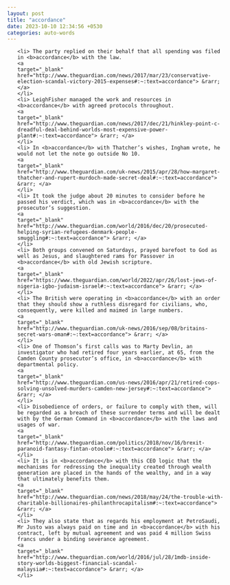 ```yaml
---
layout: post
title: "accordance"
date: 2023-10-10 12:34:56 +0530
categories: auto-words
---
```

<ol>

    <li> The party replied on their behalf that all spending was filed in <b>accordance</b> with the law.
    <a 
    target="_blank" 
    href="http://www.theguardian.com/news/2017/mar/23/conservative-election-scandal-victory-2015-expenses#:~:text=accordance"> &rarr; </a>
    </li>
    <li> LeighFisher managed the work and resources in <b>accordance</b> with agreed protocols throughout.
    <a 
    target="_blank" 
    href="http://www.theguardian.com/news/2017/dec/21/hinkley-point-c-dreadful-deal-behind-worlds-most-expensive-power-plant#:~:text=accordance"> &rarr; </a>
    </li>
    <li> In <b>accordance</b> with Thatcher’s wishes, Ingham wrote, he would not let the note go outside No 10.
    <a 
    target="_blank" 
    href="http://www.theguardian.com/uk-news/2015/apr/28/how-margaret-thatcher-and-rupert-murdoch-made-secret-deal#:~:text=accordance"> &rarr; </a>
    </li>
    <li> It took the judge about 20 minutes to consider before he passed his verdict, which was in <b>accordance</b> with the prosecutor’s suggestion.
    <a 
    target="_blank" 
    href="http://www.theguardian.com/world/2016/dec/20/prosecuted-helping-syrian-refugees-denmark-people-smuggling#:~:text=accordance"> &rarr; </a>
    </li>
    <li> Both groups convened on Saturdays, prayed barefoot to God as well as Jesus, and slaughtered rams for Passover in <b>accordance</b> with old Jewish scripture.
    <a 
    target="_blank" 
    href="https://www.theguardian.com/world/2022/apr/26/lost-jews-of-nigeria-igbo-judaism-israel#:~:text=accordance"> &rarr; </a>
    </li>
    <li> The British were operating in <b>accordance</b> with an order that they should show a ruthless disregard for civilians, who, consequently, were killed and maimed in large numbers.
    <a 
    target="_blank" 
    href="http://www.theguardian.com/uk-news/2016/sep/08/britains-secret-wars-oman#:~:text=accordance"> &rarr; </a>
    </li>
    <li> One of Thomson’s first calls was to Marty Devlin, an investigator who had retired four years earlier, at 65, from the Camden County prosecutor’s office, in <b>accordance</b> with departmental policy.
    <a 
    target="_blank" 
    href="http://www.theguardian.com/us-news/2016/apr/21/retired-cops-solving-unsolved-murders-camden-new-jersey#:~:text=accordance"> &rarr; </a>
    </li>
    <li> Disobedience of orders, or failure to comply with them, will be regarded as a breach of these surrender terms and will be dealt with by the German Command in <b>accordance</b> with the laws and usages of war.
    <a 
    target="_blank" 
    href="http://www.theguardian.com/politics/2018/nov/16/brexit-paranoid-fantasy-fintan-otoole#:~:text=accordance"> &rarr; </a>
    </li>
    <li> It is in <b>accordance</b> with this CEO logic that the mechanisms for redressing the inequality created through wealth generation are placed in the hands of the wealthy, and in a way that ultimately benefits them.
    <a 
    target="_blank" 
    href="http://www.theguardian.com/news/2018/may/24/the-trouble-with-charitable-billionaires-philanthrocapitalism#:~:text=accordance"> &rarr; </a>
    </li>
    <li> They also state that as regards his employment at PetroSaudi, Mr Justo was always paid on time and in <b>accordance</b> with his contract, left by mutual agreement and was paid 4 million Swiss francs under a binding severance agreement.
    <a 
    target="_blank" 
    href="http://www.theguardian.com/world/2016/jul/28/1mdb-inside-story-worlds-biggest-financial-scandal-malaysia#:~:text=accordance"> &rarr; </a>
    </li>